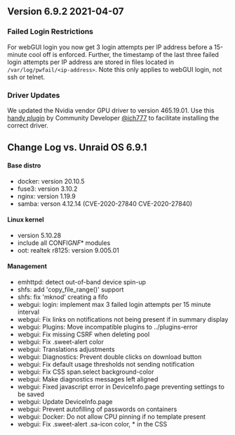 ## Version 6.9.2 2021-04-07

### **Failed Login Restrictions**

For webGUI login you now get 3 login attempts per IP address before a
15-minute cool off is enforced. Further, the timestamp of the last three
failed login attempts per IP address are stored in files located in
`/var/log/pwfail/<ip-address>`. Note this only applies to
webGUI login, not ssh or telnet.

### **Driver Updates**

We updated the Nvidia vendor GPU driver to version 465.19.01. Use this
[handy
plugin](https://raw.githubusercontent.com/ich777/unraid-nvidia-driver/master/nvidia-driver.plg)
by Community Developer
[@ich777](https://forums.unraid.net/profile/72388-ich777/) to
facilitate installing the correct driver.

## Change Log vs. Unraid OS 6.9.1

#### Base distro

- docker: version 20.10.5
- fuse3: version 3.10.2
- nginx: version 1.19.9
- samba: verson 4.12.14 (CVE-2020-27840 CVE-2020-27840)

#### Linux kernel

- version 5.10.28
- include all CONFIG*NF*\* modules
- oot: realtek r8125: version 9.005.01

#### Management

- emhttpd: detect out-of-band device spin-up
- shfs: add 'copy_file_range()' support
- shfs: fix 'mknod' creating a fifo
- webgui: login: implement max 3 failed login attempts per 15 minute interval
- webgui: Fix links on notifications not being present if in summary display
- webgui: Plugins: Move incompatible plugins to ../plugins-error
- webgui: Fix missing CSRF when deleting pool
- webgui: Fix .sweet-alert color
- webgui: Translations adjustments
- webgui: Diagnostics: Prevent double clicks on download button
- webgui: Fix default usage thresholds not sending notification
- webgui: Fix CSS span.select background-color
- webgui: Make diagnostics messages left aligned
- webgui: Fixed javascript error in DeviceInfo.page preventing
  settings to be saved
- webgui: Update DeviceInfo.page
- webgui: Prevent autofilling of passwords on containers
- webgui: Docker: Do not allow CPU pinning if no template present
- webgui: Fix .sweet-alert .sa-icon color, \* in the CSS

